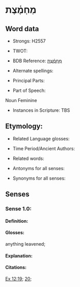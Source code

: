 # מַחְמֶ֫צֶת

<!-- Status: S2="NeedsEdits" -->
<!-- Lexica used for edits:   -->

## Word data

* Strongs: H2557

* TWOT: 

* BDB Reference: [מַחְמֶ֫צֶת](rc://en/bdb/dict/h.dk.af)

* Alternate spellings:

* Principal Parts:

* Part of Speech:

Noun Feminine

* Instances in Scripture: TBS

## Etymology:

* Related Language glosses:

* Time Period/Ancient Authors:

* Related words:

* Antonyms for all senses:

* Synonyms for all senses:

## Senses

### Sense 1.0:

#### Definition:

#### Glosses:

anything leavened; 

#### Explanation:

#### Citations:

[Ex 12:19](rc://he/uhb/book/exo/12/19); [20](rc://he/uhb/book/exo/12/20); 

